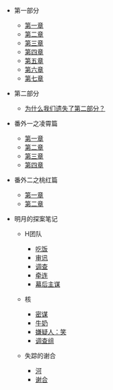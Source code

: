 * 第一部分

  * [第一章](/zh-cn/part1/chapter1.md)
  * [第二章](/zh-cn/part1/chapter2.md)
  * [第三章](/zh-cn/part1/chapter3.md)
  * [第四章](/zh-cn/part1/chapter4.md)
  * [第五章](/zh-cn/part1/chapter5.md)
  * [第六章](/zh-cn/part1/chapter6.md)
  * [第七章](/zh-cn/part1/chapter7.md)

* 第二部分
  * [为什么我们遗失了第二部分？](/zh-cn/part2/missing.md) 

* 番外一之凌霄篇
  * [第一章](/zh-cn/ex1/chapter1.md) 
  * [第二章](/zh-cn/ex1/chapter2.md) 
  * [第三章](/zh-cn/ex1/chapter3.md) 
  * [第四章](/zh-cn/ex1/chapter4.md)

* 番外二之桃红篇
  * [第一章](/zh-cn/ex2/chapter1.md) 
  * [第二章](/zh-cn/ex2/chapter2.md) 

* 明月的探案笔记
  * H团队

    * [吃饭](/zh-cn/detective/part1/chapter1.md) 
    * [审讯](/zh-cn/detective/part1/chapter2.md)
    * [调查](/zh-cn/detective/part1/chapter3.md) 
    * [牵连](/zh-cn/detective/part1/chapter4.md)  
    * [幕后主谋](/zh-cn/detective/part1/chapter5.md) 
    
  * 核
    * [密谋](/zh-cn/detective/part2/chapter1.md)
    * [牛奶](/zh-cn/detective/part2/chapter2.md)
    * [嫌疑人：笑](/zh-cn/detective/part2/chapter3.md)
    * [调查组](/zh-cn/detective/part2/chapter4.md)
  * 失踪的谢合
    * [河](/zh-cn/detective/part3/chapter1.md)
    * [谢合](/zh-cn/detective/part3/chapter2.md)
